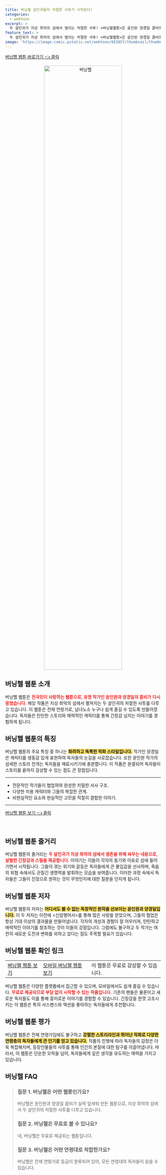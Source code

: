 ```yaml
---
title: 버닝헬 살인귀들의 처절한 사투가 시작된다!
categories:
  - webtoon
excerpt: >
  두 살인귀가 지상 최악의 섬에서 벌이는 처절한 사투! <버닝헬웹툰>은 윤인완 양경일 콤비의 독특한 스토리로 당신을 사로잡습니다. 지금 무료로 만나보세요!
feature_text: >
  두 살인귀가 지상 최악의 섬에서 벌이는 처절한 사투! <버닝헬웹툰>은 윤인완 양경일 콤비의 독특한 스토리로 당신을 사로잡습니다. 지금 무료로 만나보세요!
image: 'https://image-comic.pstatic.net/webtoon/653857/thumbnail/thumbnail_IMAG21_3b86fec8-050a-4a20-b16d-c17aae84a028.jpg'
---
```


<p><a class="modoo-button" href="https://comic.naver.com/webtoon/list?titleId=653857" rel="nofollow noopener">버닝헬 웹툰 바로가기 👈 클릭</a></p>
<figure class="image" style="width: 50%; height: 50%; text-align: center; margin: auto;"><img alt="버닝헬" src="https://image-comic.pstatic.net/webtoon/653857/thumbnail/thumbnail_IMAG21_3b86fec8-050a-4a20-b16d-c17aae84a028.jpg" style="width: 100%; height: 100%; object-fit: cover;"/></figure>
<h2 id="버닝헬_웹툰_소개">버닝헬 웹툰 소개</h2>
<p>버닝헬 웹툰은 <b><span style="color: #ee2323;">전국민이 사랑하는 웹툰으로, 유명 작가인 윤인완과 양경일의 콤비가 다시 뭉쳤습니다.</span></b> 해당 작품은 지상 최악의 섬에서 펼쳐지는 두 살인귀의 처절한 사투를 다루고 있습니다. 이 웹툰은 전체 연령가로, 남녀노소 누구나 쉽게 즐길 수 있도록 만들어졌습니다. 독자들은 탄탄한 스토리와 매력적인 캐릭터를 통해 긴장감 넘치는 이야기를 경험하게 됩니다.</p>
<h2 id="버닝헬_웹툰_특징">버닝헬 웹툰의 특징</h2>
<p>버닝헬 웹툰의 주요 특징 중 하나는 <b><span style="background-color: #ffe066;">화려하고 독특한 작화 스타일입니다.</span></b> 작가인 양경일은 캐릭터를 생동감 있게 표현하여 독자들의 눈길을 사로잡습니다. 또한 윤인완 작가의 섬세한 스토리 전개는 독자들을 매료시키기에 충분합니다. 이 작품은 완결되어 독자들이 스토리를 끝까지 감상할 수 있는 점도 큰 장점입니다.</p>
<hr/>
<ul>
<li>전문적인 작가들이 협업하여 완성한 치밀한 서사 구조.</li>
<li>다양한 미용 캐릭터와 그들의 복잡한 관계.</li>
<li>비현실적인 요소와 현실적인 고민을 적절히 결합한 이야기.</li>
</ul>
<hr/>
<p><a class="modoo-button" href="https://m.comic.naver.com/webtoon/list?titleId=653857" rel="nofollow noopener">버닝헬 웹툰 보기 👈 클릭</a></p><br/>
<h2 id="버닝헬_웹툰_줄거리">버닝헬 웹툰 줄거리</h2>
<p>버닝헬 웹툰의 줄거리는 <b><span style="color: #ee2323;">두 살인귀가 지상 최악의 섬에서 생존을 위해 싸우는 내용으로, 살벌한 긴장감과 스릴을 제공합니다.</span></b> 이야기는 이들이 각자의 동기와 이유로 섬에 들어가면서 시작됩니다. 그들이 겪는 위기와 갈등은 독자들에게 큰 몰입감을 선사하며, 죽음의 위협 속에서도 끈질긴 생명력을 발휘하는 모습을 보여줍니다. 이러한 과정 속에서 독자들은 그들이 진정으로 원하는 것이 무엇인지에 대한 질문을 던지게 됩니다.</p>
<h2 id="버닝헬_웹툰_저자">버닝헬 웹툰 저자</h2>
<p>버닝헬 웹툰의 저자는 <b><span style="background-color: #ffe066;">어디서도 볼 수 없는 독창적인 원작을 선보이는 윤인완과 양경일입니다.</span></b> 이 두 저자는 이전에 &lt;신암행어사&gt;를 통해 많은 사랑을 받았으며, 그들의 협업은 항상 기대 이상의 결과물을 만들어냅니다. 각자의 개성과 경험이 잘 어우러져, 탄탄하고 매력적인 이야기를 창조하는 것이 이들의 강점입니다. 그럼에도 불구하고 두 작가는 여전히 새로운 도전과 변화를 꾀하고 있다는 점도 주목할 필요가 있습니다.</p>
<h2 id="버닝헬_웹툰_확인_링크">버닝헬 웹툰 확인 링크</h2>
<table>
<tr>
<td><a href="https://comic.naver.com/webtoon/list?titleId=653857">버닝헬 웹툰 보기</a></td>
<td><a href="https://m.comic.naver.com/webtoon/list?titleId=653857">모바일 버닝헬 웹툰 보기</a></td>
<td>이 웹툰은 무료로 감상할 수 있습니다.</td>
</tr>
</table>
<p>버닝헬 웹툰은 다양한 플랫폼에서 접근할 수 있으며, 모바일에서도 쉽게 즐길 수 있습니다. <b><span style="color: #ee2323;">무료로 제공되므로 부담 없이 시작할 수 있는 작품입니다.</span></b> 기존의 팬들은 물론이고 새로운 독자들도 이를 통해 흥미로운 이야기를 경험할 수 있습니다. 긴장감을 한껏 고조시키는 이 웹툰은 특히 서스펜스와 액션을 좋아하는 독자들에게 추천합니다.</p>
<h2 id="버닝헬_웹툰_평가">버닝헬 웹툰 평가</h2>
<p>버닝헬 웹툰은 전체 연령가임에도 불구하고 <b><span style="background-color: #ffe066;">강렬한 스토리라인과 뛰어난 작화로 다양한 연령층의 독자들에게 큰 인기를 얻고 있습니다.</span></b> 작품의 진행에 따라 독자들의 감정은 더욱 복잡해지며, 등장인물들의 사투를 통해 인간의 본질에 대한 탐구를 이끌어냅니다. 따라서, 이 웹툰은 단순한 오락을 넘어, 독자들에게 깊은 생각을 유도하는 매력을 가지고 있습니다.</p>
<h2 id=버닝헬_FAQ>버닝헬 FAQ</h2>
<div itemscope="" itemtype="https://schema.org/FAQPage"> <blockquote> <div itemscope="" itemprop="mainEntity" itemtype="https://schema.org/Question"> <h3 id="질문_1" itemprop="name">질문 1. 버닝헬은 어떤 웹툰인가요?</h3> <div itemscope="" itemprop="acceptedAnswer" itemtype="https://schema.org/Answer"> <span itemprop="text"> <p>버닝헬은 윤인완과 양경일 콤비가 실력 앞세워 만든 웹툰으로, 지상 최악의 섬에서 두 살인귀의 처절한 사투를 다루고 있습니다.</p> </span> </div> </div> <div itemscope="" itemprop="mainEntity" itemtype="https://schema.org/Question"> <h3 id="질문_2" itemprop="name">질문 2. 버닝헬은 무료로 볼 수 있나요?</h3> <div itemscope="" itemprop="acceptedAnswer" itemtype="https://schema.org/Answer"> <span itemprop="text"> <p>네, 버닝헬은 무료로 제공되는 웹툰입니다.</p> </span> </div> </div> <div itemscope="" itemprop="mainEntity" itemtype="https://schema.org/Question"> <h3 id="질문_3" itemprop="name">질문 3. 버닝헬은 어떤 연령대로 적합한가요?</h3> <div itemscope="" itemprop="acceptedAnswer" itemtype="https://schema.org/Answer"> <span itemprop="text"> <p>버닝헬은 전체 연령가로 등급이 분류되어 있어, 모든 연령대의 독자들이 읽을 수 있습니다.</p> </span> </div> </div> </blockquote> </div>

